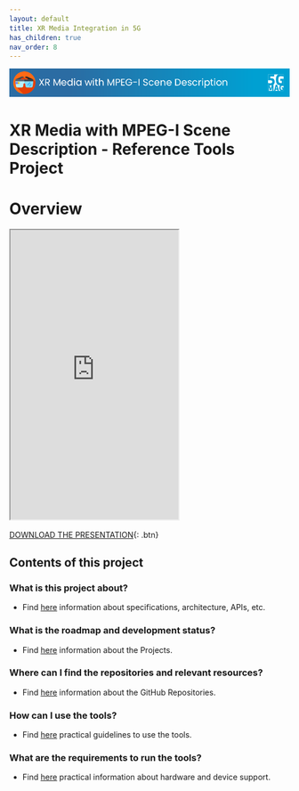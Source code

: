 ```yaml
---
layout: default
title: XR Media Integration in 5G
has_children: true
nav_order: 8
---
```


<img src="../../assets/images/Banner_XR.png" /> 

# XR Media with MPEG-I Scene Description - Reference Tools Project

# Overview
<iframe width="60%" height="520" src="https://drive.google.com/file/d/1D8G_rzx77V_W3d3NB59XcTbdUuBdtKgp/preview"></iframe>

[DOWNLOAD THE PRESENTATION](https://drive.google.com/file/d/1D8G_rzx77V_W3d3NB59XcTbdUuBdtKgp/preview){: .btn} 

## Contents of this project

### What is this project about?
* Find [here](./under-development.html) information about specifications, architecture, APIs, etc.

### What is the roadmap and development status?
* Find [here](./projects.html) information about the Projects.
 
### Where can I find the repositories and relevant resources?
* Find [here](./repositories.html) information about the GitHub Repositories.

### How can I use the tools?
* Find [here](./tutorials.html) practical guidelines to use the tools.

### What are the requirements to run the tools?
* Find [here](./requirements.html) practical information about hardware and device support. 
